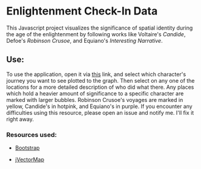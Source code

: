 # Enlightenment Check-In Data

This Javascript project visualizes the significance of spatial identity during the age of the enlightenment by following works like Voltaire's _Candide_, Defoe's _Robinson Crusoe_, and Equiano's _Interesting Narrative_.

## Use:

To use the application, open it via [this](project.html) link, and select which character's journey you want to see plotted to the graph. Then select on any one of the locations for a more detailed description of who did what there. Any places which hold a heavier amount of significance to a specific character are marked with larger bubbles. Robinson Crusoe's voyages are marked in yellow, Candide's in hotpink, and Equiano's in purple. If you encounter any difficulties using this resource, please open an issue and notify me. I'll fix it right away.

### Resources used:

- [Bootstrap](http://getbootstrap.com/)

- [jVectorMap](http://jvectormap.com/)
